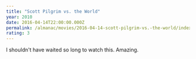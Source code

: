 ```yaml
---
title: "Scott Pilgrim vs. the World"
year: 2010
date: 2016-04-14T22:00:00.000Z
permalink: /almanac/movies/2016-04-14-scott-pilgrim-vs.-the-world/index.html
rating: 3
---
```


I shouldn't have waited so long to watch this. Amazing.